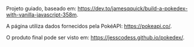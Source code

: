 Projeto guiado, baseado em: https://dev.to/jamesqquick/build-a-pokedex-with-vanilla-javascript-358m.

A página utiliza dados fornecidos pela PokéAPI: https://pokeapi.co/.

O produto final pode ser visto em: https://jesscodess.github.io/pokedex/.
